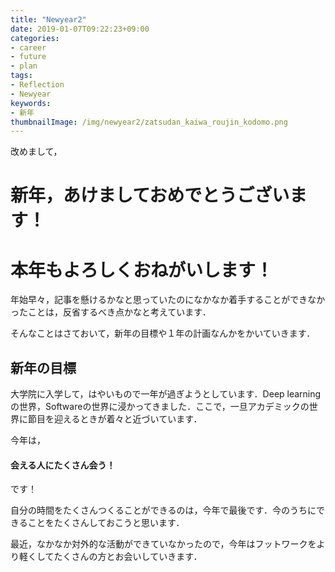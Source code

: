```yaml
---
title: "Newyear2"
date: 2019-01-07T09:22:23+09:00
categories:
- career
- future
- plan
tags:
- Reflection
- Newyear
keywords:
- 新年
thumbnailImage: /img/newyear2/zatsudan_kaiwa_roujin_kodomo.png
---
```


<!--more-->

改めまして，

# 新年，あけましておめでとうございます！

# 本年もよろしくおねがいします！

年始早々，記事を懸けるかなと思っていたのになかなか着手することができなかったことは，反省するべき点かなと考えています．

そんなことはさておいて，新年の目標や１年の計画なんかをかいていきます．

## 新年の目標

大学院に入学して，はやいもので一年が過ぎようとしています．Deep learningの世界，Softwareの世界に浸かってきました．ここで，一旦アカデミックの世界に節目を迎えるときが着々と近づいています．

今年は，

#### 会える人にたくさん会う！

です！

自分の時間をたくさんつくることができるのは，今年で最後です．今のうちにできることをたくさんしておこうと思います．

最近，なかなか対外的な活動ができていなかったので，今年はフットワークをより軽くしてたくさんの方とお会いしていきます．

